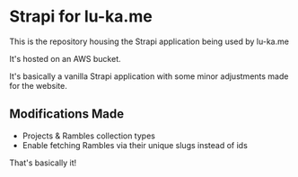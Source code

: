 # Strapi for lu-ka.me

This is the repository housing the Strapi application being used by lu-ka.me

It's hosted on an AWS bucket.

It's basically a vanilla Strapi application with some minor adjustments made for the website.

## Modifications Made

- Projects & Rambles collection types
- Enable fetching Rambles via their unique slugs instead of ids

That's basically it!

